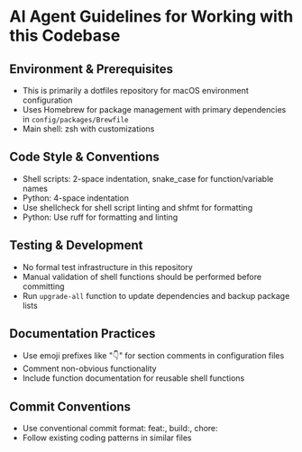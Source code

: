 # AI Agent Guidelines for Working with this Codebase

## Environment & Prerequisites
- This is primarily a dotfiles repository for macOS environment configuration
- Uses Homebrew for package management with primary dependencies in `config/packages/Brewfile`
- Main shell: zsh with customizations

## Code Style & Conventions
- Shell scripts: 2-space indentation, snake_case for function/variable names
- Python: 4-space indentation
- Use shellcheck for shell script linting and shfmt for formatting
- Python: Use ruff for formatting and linting

## Testing & Development
- No formal test infrastructure in this repository
- Manual validation of shell functions should be performed before committing
- Run `upgrade-all` function to update dependencies and backup package lists

## Documentation Practices
- Use emoji prefixes like "👇" for section comments in configuration files
- Comment non-obvious functionality
- Include function documentation for reusable shell functions

## Commit Conventions
- Use conventional commit format: feat:, build:, chore:
- Follow existing coding patterns in similar files